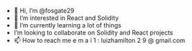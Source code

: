 - 👋 Hi, I’m @fosgate29
- 👀 I’m interested in React and Solidity
- 🌱 I’m currently learning a lot of things
- I’m looking to collaborate on Solidity and React projects
- 📫 How to reach me e m a i 1 : luizhamilton 2  9  @ gmail.com

<!---
fosgate29/fosgate29 is a ✨ special ✨ repository because its `README.md` (this file) appears on your GitHub profile.
You can click the Preview link to take a look at your changes.
--->
